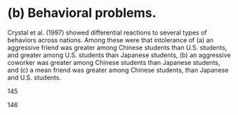 # (b) Behavioral problems.

Crystal et al. (1997) showed differential reactions to several types of behaviors across nations. Among these were that intolerance of (a) an aggressive friend was greater among Chinese students than U.S. students, and greater among U.S. students than Japanese students, (b) an aggressive coworker was greater among Chinese students than Japanese students, and (c) a mean friend was greater among Chinese students, than Japanese and U.S. students.

145

146